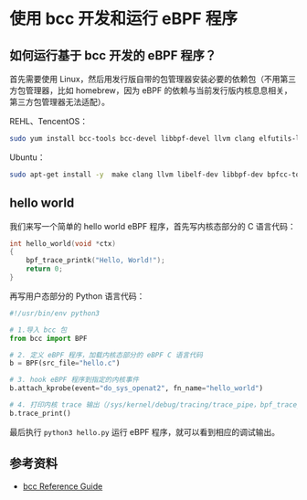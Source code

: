 # 使用 bcc 开发和运行 eBPF 程序

## 如何运行基于 bcc 开发的 eBPF 程序？

首先需要使用 Linux，然后用发行版自带的包管理器安装必要的依赖包（不用第三方包管理器，比如 homebrew，因为 eBPF 的依赖与当前发行版内核息息相关，第三方包管理器无法适配）。

REHL、TencentOS：

```bash
sudo yum install bcc-tools bcc-devel libbpf-devel llvm clang elfutils-libelf-devel
```

Ubuntu：

```bash
sudo apt-get install -y  make clang llvm libelf-dev libbpf-dev bpfcc-tools libbpfcc-dev linux-tools-$(uname -r) linux-headers-$(uname -r)
```

## hello world

我们来写一个简单的 hello world eBPF 程序，首先写内核态部分的 C 语言代码：

```c title="hello.c"
int hello_world(void *ctx)
{
    bpf_trace_printk("Hello, World!");
    return 0;
}
```

再写用户态部分的 Python 语言代码：

```python
#!/usr/bin/env python3

# 1.导入 bcc 包
from bcc import BPF

# 2. 定义 eBPF 程序，加载内核态部分的 eBPF C 语言代码
b = BPF(src_file="hello.c")

# 3. hook eBPF 程序到指定的内核事件
b.attach_kprobe(event="do_sys_openat2", fn_name="hello_world")

# 4. 打印内核 trace 输出（/sys/kernel/debug/tracing/trace_pipe，bpf_trace_printk 函数会输出到这里）
b.trace_print()
```

最后执行 `python3 hello.py` 运行 eBPF 程序，就可以看到相应的调试输出。

## 参考资料

- [bcc Reference Guide](https://github.com/iovisor/bcc/blob/master/docs/reference_guide.md)

